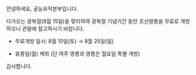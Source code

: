 안녕하세요, 궁능유적본부입니다.

다가오는 광복절(8월 15일)을 맞이하여 광복절 기념기간 동안 조선왕릉을 무료로 개방하오니 관람에 참고하시기 바랍니다.

- 무료개방 일시: 8월 10일(토) → 8월 25일(일)
* 휴릉일(월) 제외 (단 여주 영릉과 영릉은 월요일 특별 개방)

감사합니다.